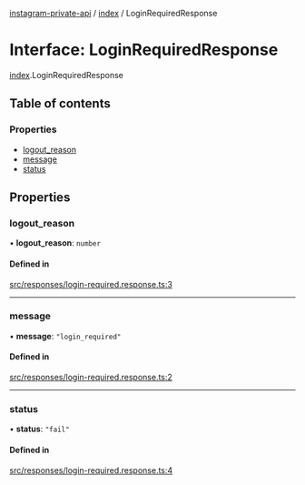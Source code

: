 [instagram-private-api](../../README.md) / [index](../../modules/index.md) / LoginRequiredResponse

# Interface: LoginRequiredResponse

[index](../../modules/index.md).LoginRequiredResponse

## Table of contents

### Properties

- [logout\_reason](LoginRequiredResponse.md#logout_reason)
- [message](LoginRequiredResponse.md#message)
- [status](LoginRequiredResponse.md#status)

## Properties

### logout\_reason

• **logout\_reason**: `number`

#### Defined in

[src/responses/login-required.response.ts:3](https://github.com/Nerixyz/instagram-private-api/blob/0e0721c/src/responses/login-required.response.ts#L3)

___

### message

• **message**: ``"login_required"``

#### Defined in

[src/responses/login-required.response.ts:2](https://github.com/Nerixyz/instagram-private-api/blob/0e0721c/src/responses/login-required.response.ts#L2)

___

### status

• **status**: ``"fail"``

#### Defined in

[src/responses/login-required.response.ts:4](https://github.com/Nerixyz/instagram-private-api/blob/0e0721c/src/responses/login-required.response.ts#L4)
